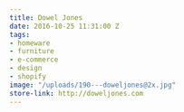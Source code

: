 ```yaml
---
title: Dowel Jones
date: 2016-10-25 11:31:00 Z
tags:
- homeware
- furniture
- e-commerce
- design
- shopify
image: "/uploads/190---doweljones@2x.jpg"
store-link: http://doweljones.com
---
```


